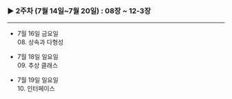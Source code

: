 ### ▶︎ 2주차 (7월 14일~7월 20일) : 08장 ~ 12-3장
---

 - 7월 16일 금요일    
     08. 상속과 다형성

 - 7월 18일 일요일  
     09. 추상 클래스

 - 7월 19일 일요일  
     10. 인터페이스 
